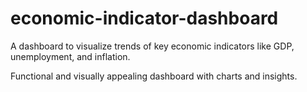 # economic-indicator-dashboard
A dashboard to visualize trends of key economic indicators like GDP, unemployment, and inflation.
 
Functional and visually appealing dashboard with charts and insights.
